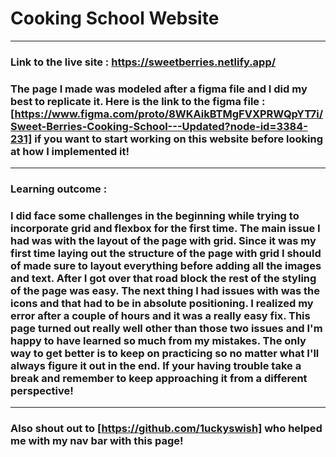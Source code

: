 # Cooking School Website 
---
### Link to the live site : https://sweetberries.netlify.app/
### The page I made was modeled after a figma file and I did my best to replicate it. Here is the link to the figma file :  [https://www.figma.com/proto/8WKAikBTMgFVXPRWQpYT7i/Sweet-Berries-Cooking-School---Updated?node-id=3384-231] if you want to start working on this website before looking at how I implemented it!
---
### Learning outcome : 
###  I did face some challenges in the beginning while trying to incorporate grid and flexbox for the first time. The main issue I had was with the layout of the page with grid. Since it was my first time laying out the structure of the page with grid I should of made sure to layout everything before adding all the images and text. After I got over that road block the rest of the styling of the page was easy. The next thing I had issues with was the icons and that had to be in absolute positioning. I realized my error after a couple of hours and it was a really easy fix. This page turned out really well other than those two issues and I'm happy to have learned so much from my mistakes. The only way to get better is to keep on practicing so no matter what I'll always figure it out in the end. If your having trouble take a break and remember to keep approaching it from a different perspective!
---
### Also shout out to [https://github.com/1uckyswish] who helped me with my nav bar with this page! 
